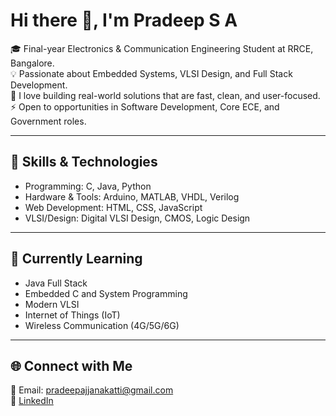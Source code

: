 # **Hi there 👋, I'm Pradeep S A** 

🎓 Final-year Electronics & Communication Engineering Student at RRCE, Bangalore.                              
💡 Passionate about Embedded Systems, VLSI Design, and Full Stack Development.   
🌟 I love building real-world solutions that are fast, clean, and user-focused.  
⚡ Open to opportunities in Software Development, Core ECE, and Government roles.

---

 ## 🔧 Skills & Technologies   

- Programming: C, Java, Python  
- Hardware & Tools: Arduino, MATLAB, VHDL, Verilog  
- Web Development: HTML, CSS, JavaScript  
- VLSI/Design: Digital VLSI Design, CMOS, Logic Design 

---
## 🌱 Currently Learning  
-   Java Full Stack
-   Embedded C and System Programming
-   Modern VLSI
-   Internet of Things (IoT)
-   Wireless Communication (4G/5G/6G)
---
## 🌐 Connect with Me 

📧 Email: pradeepajjanakatti@gmail.com  
🔗 [LinkedIn]([https://www.linkedin.com/in/pradeep](https://www.linkedin.com/in/pradeep-ajjanakatti-8735812b4?utm_source=share&utm_campaign=share_via&utm_content=profile&utm_medium=android_app))
  





